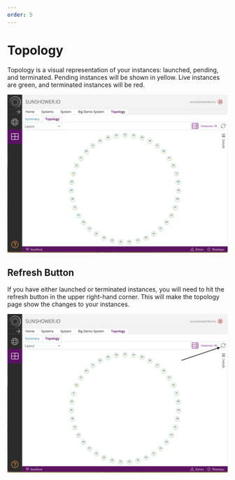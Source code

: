 ```yaml
---
order: 5
---
```


# Topology

Topology is a visual representation of your instances: launched, pending, and terminated.
Pending instances will be shown in yellow. Live instances are green, and terminated instances
will be red. 

![Topology](./imgs/topology/topology-page.png)

## Refresh Button

If you have either launched or terminated instances, you will need to hit the refresh button 
in the upper right-hand corner. This will make the topology page show the changes to your instances. 


![topology-refresh](./imgs/topology/topology-page-refresh.png)